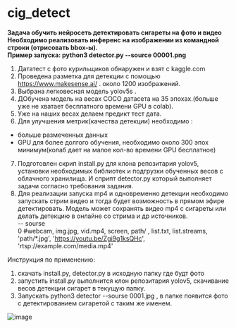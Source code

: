 # cig_detect
**Задача обучить нейросеть детектировать сигареты на фото и видео**   
**Необходимо  реализовать инференс на изображении из командной строки (отрисовать
bbox-ы).   
Пример запуска: python3 detector.py --source 00001.png**

1. Дататест с фото курильщиков обнаружен и взят с kaggle.com    
2. Проведена разметка для детекции с помощью https://www.makesense.ai/ . около 1200 изображений.      
3. Выбрана легковесная модель yolov5s .       
4. ДОбучена модель на весах COCO датасета на 35 эпохах.(больше уже не хватает бесплатного времени GPU в colab).          
5. Уже на наших весах делаем предикт тест дата.        
6. Для улучшения метрик(качества детекции) необходимо :      
- больше размеченных данных
- GPU для более долгого обучения, необходимо около 300 эпох минимум(колаб дает на малое кол-во времени GPU бесплатное)
7. Подготовлен скрип install.py для клона репозитария yolov5, установки необходимых библиотек и подгрузки обученных весов с облачного хранилища.
И сприпт detector.py который выполняет задачи согласно требования задания.
8. Для реализации запуска mp4 и одновременно детекции необходимо запускать стрим видео и тогда будет возможность в прямом эфире детектировать.
  Модель может сохранять видео mp4 c сигареты или делать детекцию в онлайне со стрима и др источников.        
  -- sourse        
0 #webcam, img.jpg, vid.mp4,  screen,  path/ , list.txt, list.streams, 'path/*.jpg',     'https://youtu.be/Zgi9g1ksQHc',     'rtsp://example.com/media.mp4'     


Инструкция по применению:       
1. скачать install.py, detector.py  в исходную папку    где будт фото  
2. запустить install.py выполнится клон репозитария yolov5, скачивание весов детекции сигарет в текущую папку.     
3. Запускать  python3 detector --sourse 0001.jpg , в папке появится фото с детектированием сигаретой с таким же именем.


![image](https://github.com/ivan74rus/cig_detect/assets/117063726/918e0c56-9f5b-4131-a681-ced92175a596)


